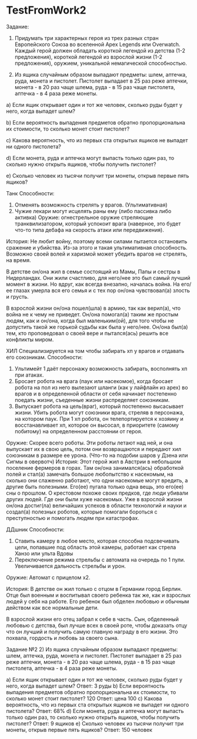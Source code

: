 # TestFromWork2
Задание:

 
1) Придумать три характерных героя из трех разных стран Европейского Союза во вселенной Apex Legends или Overwatch. Каждый герой должен обладать короткой легендой из детства (1-2 предложения), короткой легендой из взрослой жизни (1-2 предложения), оружием, уникальной немагической способностью.

 
2) Из ящика случайным образом выпадают предметы: шлем, аптечка, руда, монета и пистолет. Пистолет выпадает в 25 раз реже аптечки, монета - в 20 раз чаще шлема, руда - в 15 раз чаще пистолета, аптечка - в 4 раза реже монеты.

a) Если ящик открывает один и тот же человек, сколько руды будет у него, когда выпадет шлем?

b) Если вероятность выпадения предметов обратно пропорциональна их стоимости, то сколько монет стоит пистолет?

c) Какова вероятность, что из первых ста открытых ящиков не выпадет ни одного пистолета?

d) Если монета, руда и аптечка могут выпасть только один раз, то сколько нужно открыть ящиков, чтобы получить пистолет?

e) Сколько человек из тысячи получит три монеты, открыв первые пять ящиков?






Танк
Способности: 
1.	Отменять возможность стрелять у врагов. (Ультимативная)
2.	Чужие лекари могут исцелять раны ему (либо пассивка либо активка)
Оружие:
огнестрельное оружие стреляющие транквилизатором, который успокоит врага (наверное, это будет что-то типа дебафа на скорость атаки или передвижения). 

История:
Не любит войну, поэтому всеми силами пытается остановить сражение и убийства. Из-за этого и такая ультимативная способность. Возможно своей волей и харизмой может убедить врагов не стрелять, на время.

В детстве он/она жил в семье состоящий из Мамы, Папы и сестры в Нидерландах. Они жили счастливо, для него/нее это был самый лучший момент в жизни. Но вдруг, как всегда внезапно, началась война. На его/ее глазах умерла вся его семья и с тех пор он/она чувствовал(а) злость и грусть. 

В взрослой жизни он/она пошел(шла) в армию, так как верил(а), что война не к чему не приведет. Он/она помогал(а) таким же простым людям, как и он/она, когда был маленьким(ой), для того чтобы не допустить такой же горькой судьбы как была у него/нее. Он/она был(а) тем, кто проповедовал о своей вере и пытался(ась) решить все конфликты миром. 


ХИЛ
Специализируется на том чтобы забирать хп у врагов и отдавать его союзникам.
Способности: 
1.	Ультимейт 1 даёт персонажу возможность забирать, восполнять хп при атаках.
2.	Бросает робота на врага (паук или насекомое), когда бросает робота на пол из него вылезают шланги (как у лайфлайн из арех) во врагов и в определенной области от себя начинает постепенно поедать жизни, съеденные жизни распределяет союзникам.
3.	Выпускает робота на цель(враг), который постепенно высасывает жизни. Убить робота могут союзники врага, стреляв в персонажа, на котором паук. При 1 хп робота, он телепортируется к хозяину и восстанавливает хп, которое он высосал, в приоритете (самому побитому) на определенном расстоянии от героя.

Оружие:
Скорее всего роботы. Эти роботы летают над ней, и она выпускает их в свою цель, потом они возвращаются и передают хил союзникам в размере ее урона. (Что-то на подобии шаров у Дзена или Сигмы в овервотч)
История:
Этот герой жил в Австрии в небольшом поселение фермеров в горах. Там он/она занимался(ась) обработкой полей и стал(а) замечать большое любопытство к насекомым, на сколько они слаженно работают, что одни насекомые могут вредить, а другие быть полезными. Его(ее) пугала только одна вещь, это его(ее) сны о прошлом. О крестовом похоже своих предков, где люди убивали других людей. Где они были хуже насекомых.
Уже в взрослой жизни он/она достиг(ла) величайших успехов в области технологий и науки и создал(а) полезных роботов, которые помогали бороться с преступностью и помогать людям при катастрофах.


ДДшник
Способности: 
1.	Ставить камеру в любое место, которая способна подсвечивать цели, попавшие под область этой камеры, работает как стрела Ханзо или ульта Вдовы
2.	Переключение режима стрельбы с автомата на очередь по 1 пули. Увеличивается дальность стрельбы и урон.


Оружие:
Автомат с прицелом х2.


История:
В детстве он жил только с отцом в Германии город Берлин. Отце был военным и воспитывал своего ребенка так же, как и взрослых людей у себя на работе. Его ребенок был обделен любовью и обычным действом как все нормальные дети.

В взрослой жизни его отец забрал к себе в часть. Сын, обделенный любовью с детства, был лучше всех в своей роте, чтобы доказать отцу что он лучший и получить самую главную награду в его жизни. Это похвала, гордость и любовь за своего сына.



Задание №2
2) Из ящика случайным образом выпадают предметы: шлем, аптечка, руда, монета и пистолет. Пистолет выпадает в 25 раз реже аптечки, монета - в 20 раз чаще шлема, руда - в 15 раз чаще пистолета, аптечка - в 4 раза реже монеты.

a) Если ящик открывает один и тот же человек, сколько руды будет у него, когда выпадет шлем?
Ответ: 3 руды
b) Если вероятность выпадения предметов обратно пропорциональна их стоимости, то сколько монет стоит пистолет? 120
Ответ: цена 100
c) Какова вероятность, что из первых ста открытых ящиков не выпадет ни одного пистолета?
Ответ: 68%
d) Если монета, руда и аптечка могут выпасть только один раз, то сколько нужно открыть ящиков, чтобы получить пистолет?
Ответ: 9 ящиков
e) Сколько человек из тысячи получит три монеты, открыв первые пять ящиков?
Ответ: 150 человек

